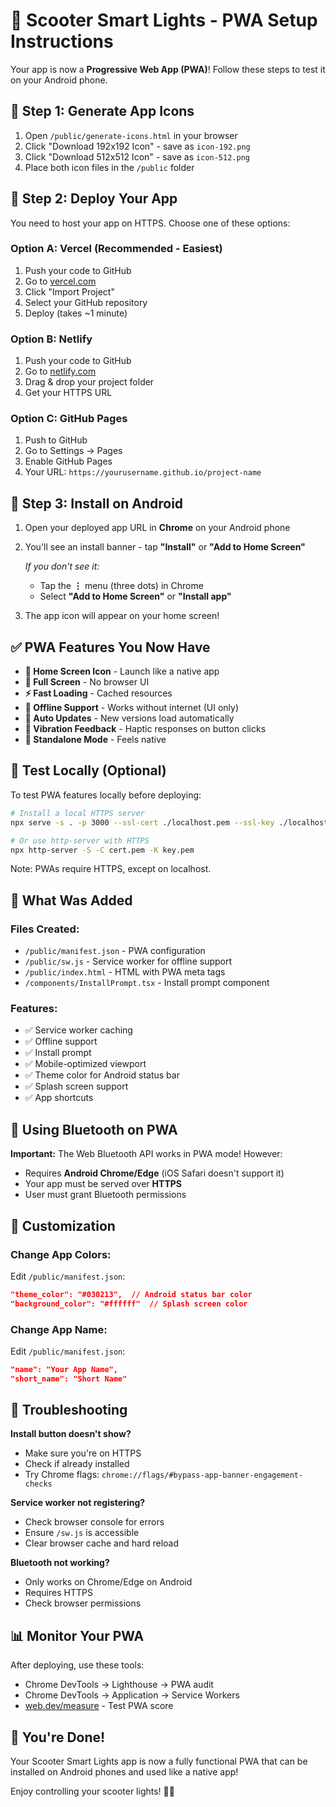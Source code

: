 # 🛴 Scooter Smart Lights - PWA Setup Instructions

Your app is now a **Progressive Web App (PWA)**! Follow these steps to test it on your Android phone.

## 📱 Step 1: Generate App Icons

1. Open `/public/generate-icons.html` in your browser
2. Click "Download 192x192 Icon" - save as `icon-192.png`
3. Click "Download 512x512 Icon" - save as `icon-512.png`
4. Place both icon files in the `/public` folder

## 🚀 Step 2: Deploy Your App

You need to host your app on HTTPS. Choose one of these options:

### Option A: Vercel (Recommended - Easiest)
1. Push your code to GitHub
2. Go to [vercel.com](https://vercel.com)
3. Click "Import Project"
4. Select your GitHub repository
5. Deploy (takes ~1 minute)

### Option B: Netlify
1. Push your code to GitHub
2. Go to [netlify.com](https://netlify.com)
3. Drag & drop your project folder
4. Get your HTTPS URL

### Option C: GitHub Pages
1. Push to GitHub
2. Go to Settings → Pages
3. Enable GitHub Pages
4. Your URL: `https://yourusername.github.io/project-name`

## 📲 Step 3: Install on Android

1. Open your deployed app URL in **Chrome** on your Android phone
2. You'll see an install banner - tap **"Install"** or **"Add to Home Screen"**
   
   *If you don't see it:*
   - Tap the **⋮** menu (three dots) in Chrome
   - Select **"Add to Home Screen"** or **"Install app"**

3. The app icon will appear on your home screen!

## ✅ PWA Features You Now Have

- **📱 Home Screen Icon** - Launch like a native app
- **🎨 Full Screen** - No browser UI
- **⚡ Fast Loading** - Cached resources
- **📡 Offline Support** - Works without internet (UI only)
- **🔄 Auto Updates** - New versions load automatically
- **📳 Vibration Feedback** - Haptic responses on button clicks
- **🎯 Standalone Mode** - Feels native

## 🧪 Test Locally (Optional)

To test PWA features locally before deploying:

```bash
# Install a local HTTPS server
npx serve -s . -p 3000 --ssl-cert ./localhost.pem --ssl-key ./localhost-key.pem

# Or use http-server with HTTPS
npx http-server -S -C cert.pem -K key.pem
```

Note: PWAs require HTTPS, except on localhost.

## 🔧 What Was Added

### Files Created:
- `/public/manifest.json` - PWA configuration
- `/public/sw.js` - Service worker for offline support
- `/public/index.html` - HTML with PWA meta tags
- `/components/InstallPrompt.tsx` - Install prompt component

### Features:
- ✅ Service worker caching
- ✅ Offline support
- ✅ Install prompt
- ✅ Mobile-optimized viewport
- ✅ Theme color for Android status bar
- ✅ Splash screen support
- ✅ App shortcuts

## 📱 Using Bluetooth on PWA

**Important:** The Web Bluetooth API works in PWA mode! However:
- Requires **Android Chrome/Edge** (iOS Safari doesn't support it)
- Your app must be served over **HTTPS**
- User must grant Bluetooth permissions

## 🎨 Customization

### Change App Colors:
Edit `/public/manifest.json`:
```json
"theme_color": "#030213",  // Android status bar color
"background_color": "#ffffff"  // Splash screen color
```

### Change App Name:
Edit `/public/manifest.json`:
```json
"name": "Your App Name",
"short_name": "Short Name"
```

## 🐛 Troubleshooting

**Install button doesn't show?**
- Make sure you're on HTTPS
- Check if already installed
- Try Chrome flags: `chrome://flags/#bypass-app-banner-engagement-checks`

**Service worker not registering?**
- Check browser console for errors
- Ensure `/sw.js` is accessible
- Clear browser cache and hard reload

**Bluetooth not working?**
- Only works on Chrome/Edge on Android
- Requires HTTPS
- Check browser permissions

## 📊 Monitor Your PWA

After deploying, use these tools:
- Chrome DevTools → Lighthouse → PWA audit
- Chrome DevTools → Application → Service Workers
- [web.dev/measure](https://web.dev/measure) - Test PWA score

## 🎉 You're Done!

Your Scooter Smart Lights app is now a fully functional PWA that can be installed on Android phones and used like a native app!

Enjoy controlling your scooter lights! 🛴✨
